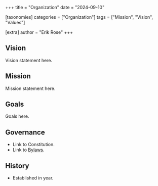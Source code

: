 +++
title = "Organization"
date = "2024-09-10"

[taxonomies]
categories = ["Organization"]
tags = ["Mission", "Vision", "Values"]

[extra]
author = "Erik Rose"
+++

## Vision ##

Vision statement here.

## Mission ##

Mission statement here.

## Goals ##

Goals here.

## Governance ##

* Link to Constitution.
* Link to [Bylaws](../bylaws).

## History ##

* Established in year.

